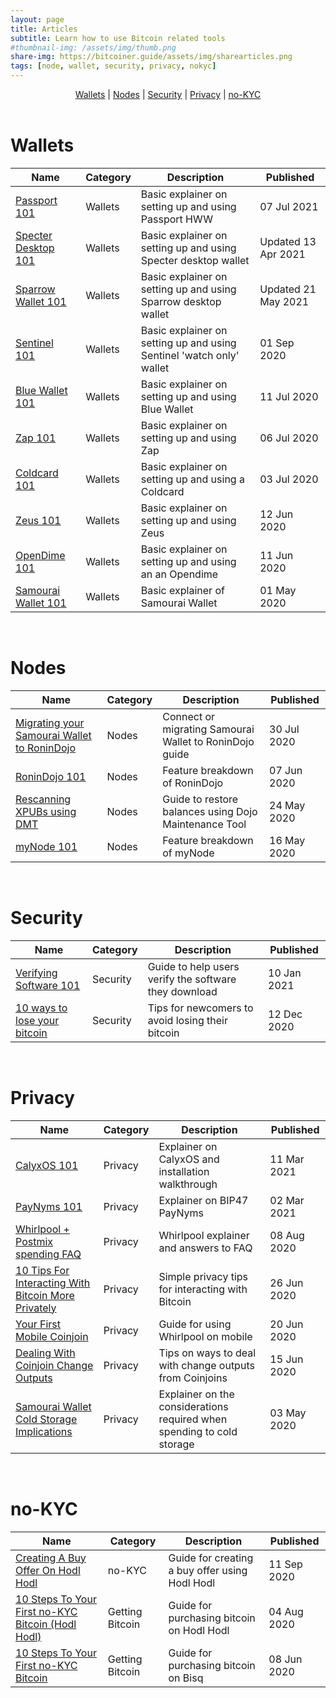 ```yaml
---
layout: page
title: Articles
subtitle: Learn how to use Bitcoin related tools
#thumbnail-img: /assets/img/thumb.png
share-img: https://bitcoiner.guide/assets/img/sharearticles.png
tags: [node, wallet, security, privacy, nokyc]
---
```


<p align="center">
  <a href="#wallets">Wallets</a> |
  <a href="#nodes">Nodes</a> |
  <a href="#security">Security</a> |
  <a href="#privacy">Privacy</a> |
  <a href="#no-kyc">no-KYC</a>
  <br><br>
</p>


# Wallets

| Name                             | Category | Description                                                     |  Published                             |
|----------------------------------|----------|-----------------------------------------------------------------|----------------------------------------|
| [Passport 101](/passport)   | Wallets  | Basic explainer on setting up and using Passport HWW  | 07 Jul 2021                |
| [Specter Desktop 101](/specter)   | Wallets  | Basic explainer on setting up and using Specter desktop wallet  | Updated 13 Apr 2021                |
| [Sparrow Wallet 101](/sparrow)   | Wallets  | Basic explainer on setting up and using Sparrow desktop wallet  | Updated 21 May 2021                     |
| [Sentinel 101](/sentinel)        | Wallets   | Basic explainer on setting up and using Sentinel 'watch only' wallet | 01 Sep 2020                      |
| [Blue Wallet 101](/blue)         | Wallets  | Basic explainer on setting up and using Blue Wallet             | 11 Jul 2020                            |
| [Zap 101](/zap)                  | Wallets  | Basic explainer on setting up and using Zap                     | 06 Jul 2020                            |
| [Coldcard 101](/coldcard)        | Wallets  | Basic explainer on setting up and using a Coldcard              | 03 Jul 2020                            |
| [Zeus 101](/zeus)                | Wallets  | Basic explainer on setting up and using Zeus                    | 12 Jun 2020                            |
| [OpenDime 101](/opendime)         | Wallets  | Basic explainer on setting up and using an an Opendime          | 11 Jun 2020                            |
| [Samourai Wallet 101](/samourai) | Wallets  | Basic explainer of Samourai Wallet                              | 01 May 2020                            |

<br/>

# Nodes

| Name                             | Category | Description                                                     |  Published                             |
|----------------------------------|----------|-----------------------------------------------------------------|----------------------------------------|
| [Migrating your Samourai Wallet to RoninDojo](/rdmigrate) | Nodes | Connect or migrating Samourai Wallet to RoninDojo guide | 30 Jul 2020              |
| [RoninDojo 101](/ronindojo)      | Nodes    | Feature breakdown of RoninDojo                                  | 07 Jun 2020                            |
| [Rescanning XPUBs using DMT](/dojo) | Nodes |  Guide to restore balances using Dojo Maintenance Tool          | 24 May 2020                            |
| [myNode 101](/mynode)            | Nodes    | Feature breakdown of myNode                                     | 16 May 2020                            |

<br/>

# Security

| Name                             | Category | Description                                                     |  Published                             |
|----------------------------------|----------|-----------------------------------------------------------------|----------------------------------------|
| [Verifying Software 101](/verifysoftware) | Security |  Guide to help users verify the software they download | 10 Jan 2021                            |
| [10 ways to lose your bitcoin](/lostbitcoin) | Security | Tips for newcomers to avoid losing their bitcoin    | 12 Dec 2020                            |

<br/>

# Privacy

| Name                             | Category | Description                                                     |  Published                             |
|----------------------------------|----------|-----------------------------------------------------------------|----------------------------------------|
| [CalyxOS 101](/calyxos)          | Privacy  | Explainer on CalyxOS and installation walkthrough               | 11 Mar 2021                            |
| [PayNyms 101](/paynym) | Privacy    | Explainer on BIP47 PayNyms          | 02 Mar 2021                            |
| [Whirlpool + Postmix spending FAQ](/whirlpool) | Privacy    | Whirlpool explainer and answers to FAQ          | 08 Aug 2020                            |
| [10 Tips For Interacting With Bitcoin More Privately](/privacytips) | Privacy | Simple privacy tips for interacting with Bitcoin | 26 Jun 2020         |
| [Your First Mobile Coinjoin](/mobilecoinjoin) | Privacy     | Guide for using Whirlpool on mobile             | 20 Jun 2020                            |
| [Dealing With Coinjoin Change Outputs](/doxxic) | Privacy    | Tips on ways to deal with change outputs from Coinjoins | 15 Jun 2020                   |
| [Samourai Wallet Cold Storage Implications](/csimplications) | Privacy | Explainer on the considerations required when spending to cold storage | 03 May 2020 |

<br/>

# no-KYC 

| Name                             | Category | Description                                                     |  Published                             |
|----------------------------------|----------|-----------------------------------------------------------------|----------------------------------------|
| [Creating A Buy Offer On  Hodl Hodl](/hodlhodloffer)  | no-KYC  |  Guide for creating a buy offer using Hodl Hodl | 11 Sep 2020               |
| [10 Steps To Your First no-KYC Bitcoin (Hodl Hodl)](/hodlhodl)    | Getting Bitcoin  | Guide for purchasing bitcoin on Hodl Hodl | 04 Aug 2020         |
| [10 Steps To Your First no-KYC Bitcoin](/bisq) | Getting Bitcoin  | Guide for purchasing bitcoin on Bisq      | 08 Jun 2020                            |

